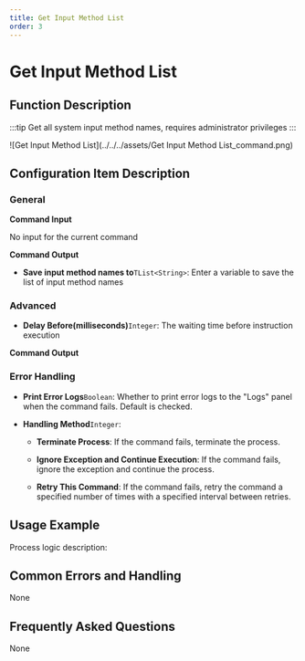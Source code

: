 ```yaml
---
title: Get Input Method List
order: 3
---
```


# Get Input Method List

## Function Description

:::tip 
Get all system input method names, requires administrator privileges
:::

![Get Input Method List](../../../assets/Get Input Method List_command.png)

## Configuration Item Description

### General

**Command Input**

No input for the current command


**Command Output**

- **Save input method names to**`TList<String>`: Enter a variable to save the list of input method names

### Advanced

- **Delay Before(milliseconds)**`Integer`: The waiting time before instruction execution


**Command Output**

### Error Handling

- **Print Error Logs**`Boolean`: Whether to print error logs to the "Logs" panel when the command fails. Default is checked. 

- **Handling Method**`Integer`:

    - **Terminate Process**: If the command fails, terminate the process.

    - **Ignore Exception and Continue Execution**: If the command fails, ignore the exception and continue the process.

    - **Retry This Command**: If the command fails, retry the command a specified number of times with a specified interval between retries.

## Usage Example

Process logic description:

## Common Errors and Handling

None

## Frequently Asked Questions

None

